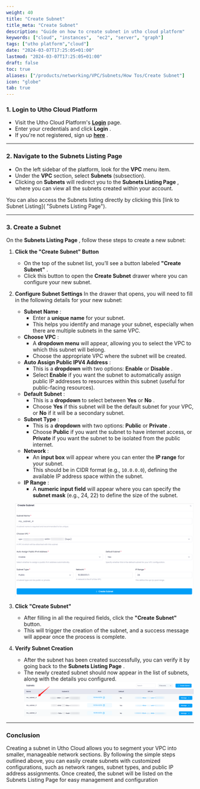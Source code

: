```yaml
---
weight: 40
title: "Create Subnet"
title_meta: "Create Subnet"
description: "Guide on how to create subnet in utho cloud platform"
keywords: ["cloud", "instances",  "ec2", "server", "graph"]
tags: ["utho platform","cloud"]
date: "2024-03-07T17:25:05+01:00"
lastmod: "2024-03-07T17:25:05+01:00"
draft: false
toc: true
aliases: ["/products/networking/VPC/Subnets/How Tos/Create Subnet"]
icon: "globe"
tab: true
---
```


### **1. Login to Utho Cloud Platform**

* Visit the Utho Cloud Platform's **[Login](https://console.utho.com/login)** page.
* Enter your credentials and click  **Login** .
* If you're not registered, sign up  **[here](https://console.utho.com/signup)** .

---

### **2. Navigate to the Subnets Listing Page**

* On the left sidebar of the platform, look for the **VPC** menu item.
* Under the **VPC** section, select **Subnets** (subsection).
* Clicking on **Subnets** will redirect you to the  **Subnets Listing Page** , where you can view all the subnets created within your account.

You can also access the Subnets listing directly by clicking this [link to Subnet Listing]( "Subnets Listing Page").

---

### **3. Create a Subnet**

On the  **Subnets Listing Page** , follow these steps to create a new subnet:

1. **Click the "Create Subnet" Button**

   * On the top of the subnet list, you’ll see a button labeled  **"Create Subnet"** .
   * Click this button to open the **Create Subnet** drawer where you can configure your new subnet.
2. **Configure Subnet Settings**
   In the drawer that opens, you will need to fill in the following details for your new subnet:

   * **Subnet Name** :
     * Enter a **unique name** for your subnet.
     * This helps you identify and manage your subnet, especially when there are multiple subnets in the same VPC.
   * **Choose VPC** :
     * A **dropdown menu** will appear, allowing you to select the VPC to which this subnet will belong.
     * Choose the appropriate VPC where the subnet will be created.
   * **Auto Assign Public IPV4 Address** :
     * This is a **dropdown** with two options: **Enable** or  **Disable** .
     * Select **Enable** if you want the subnet to automatically assign public IP addresses to resources within this subnet (useful for public-facing resources).
   * **Default Subnet** :
     * This is a **dropdown** to select between **Yes** or  **No** .
     * Choose **Yes** if this subnet will be the default subnet for your VPC, or **No** if it will be a secondary subnet.
   * **Subnet Type** :
     * This is a **dropdown** with two options: **Public** or  **Private** .
     * Choose **Public** if you want the subnet to have internet access, or **Private** if you want the subnet to be isolated from the public internet.
   * **Network** :
     * An **input box** will appear where you can enter the **IP range** for your subnet.
     * This should be in CIDR format (e.g., `10.0.0.0`), defining the available IP address space within the subnet.
   * **IP Range** :
     * A **numeric input field** will appear where you can specify the **subnet mask** (e.g., 24, 22) to define the size of the subnet.

   ![1744114479136](image/index/1744114479136.png)
3. **Click "Create Subnet"**

   * After filling in all the required fields, click the **"Create Subnet"** button.
   * This will trigger the creation of the subnet, and a success message will appear once the process is complete.
4. **Verify Subnet Creation**

   * After the subnet has been created successfully, you can verify it by going back to the  **Subnets Listing Page** .
   * The newly created subnet should now appear in the list of subnets, along with the details you configured.
     ![1744114345850](image/index/1744114345850.png)

---

### **Conclusion**

Creating a subnet in Utho Cloud allows you to segment your VPC into smaller, manageable network sections. By following the simple steps outlined above, you can easily create subnets with customized configurations, such as network ranges, subnet types, and public IP address assignments. Once created, the subnet will be listed on the Subnets Listing Page for easy management and configuration
